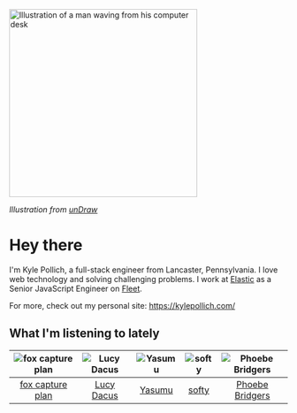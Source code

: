 <img src="https://user-images.githubusercontent.com/6766512/87306713-6f79d900-c4e6-11ea-989a-3242cbfc50c2.png" alt="Illustration of a man waving from his computer desk" height="340" />

_Illustration from [unDraw](https://undraw.co/)_

# Hey there

I'm Kyle Pollich, a full-stack engineer from Lancaster, Pennsylvania. I love web technology and solving challenging problems.
I work at [Elastic](https://www.elastic.co/) as a Senior JavaScript Engineer on [Fleet](https://www.elastic.co/guide/en/fleet/current/fleet-overview.html).

For more, check out my personal site: https://kylepollich.com/

## What I'm listening to lately

<!-- begin artists -->
  |![fox capture plan](https://i.scdn.co/image/ab6761610000f178233caac0b66e14a5326dfc99)|![Lucy Dacus](https://i.scdn.co/image/ab6761610000f178c6edcb6e244bd2842ea81e4b)|![Yasumu](https://i.scdn.co/image/ab6761610000f1782b9dabdc1b6db11af940df01)|![softy](https://i.scdn.co/image/ab6761610000f1783ed26cd944be61cf5628f157)|![Phoebe Bridgers](https://i.scdn.co/image/ab6761610000f178626686e362d30246e816cc5b)|
  |:---:|:---:|:---:|:---:|:---:|
  |[fox capture plan](https://open.spotify.com/artist/7sEmXHrnEnX7PScoJAvSvo)|[Lucy Dacus](https://open.spotify.com/artist/07D1Bjaof0NFlU32KXiqUP)|[Yasumu](https://open.spotify.com/artist/53rCVzFVlyntj7jEjnY2oM)|[softy](https://open.spotify.com/artist/0wcen0V8FgQu6xYupnZMbB)|[Phoebe Bridgers](https://open.spotify.com/artist/1r1uxoy19fzMxunt3ONAkG)|
<!-- end artists -->
